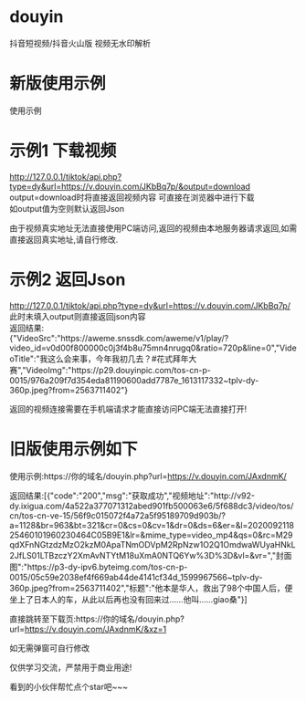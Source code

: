 # douyin
抖音短视频/抖音火山版 视频无水印解析<br>

# 新版使用示例
使用示例<br>

# 示例1 下载视频
http://127.0.0.1/tiktok/api.php?type=dy&url=https://v.douyin.com/JKbBq7p/&output=download<br>
output=download时将直接返回视频内容 可直接在浏览器中进行下载<br>
如output值为空则默认返回Json<br>

由于视频真实地址无法直接使用PC端访问,返回的视频由本地服务器请求返回,如需直接返回真实地址,请自行修改.<br>


# 示例2 返回Json

http://127.0.0.1/tiktok/api.php?type=dy&url=https://v.douyin.com/JKbBq7p/<br>
此时未填入output则直接返回json内容<br>
返回结果:<br>
{"VideoSrc":"https:\/\/aweme.snssdk.com\/aweme\/v1\/play\/?video_id=v0d00f800000c0j3f4b8u75mn4nrugq0&ratio=720p&line=0","VideoTitle":"我这么会来事，今年我初几去？#花式拜年大赛","VideoImg":"https:\/\/p29.douyinpic.com\/tos-cn-p-0015\/976a209f7d354eda81190600add7787e_1613117332~tplv-dy-360p.jpeg?from=2563711402"}<br>

返回的视频连接需要在手机端请求才能直接访问PC端无法直接打开!<br>


# 旧版使用示例如下

使用示例:https://你的域名/douyin.php?url=https://v.douyin.com/JAxdnmK/<br>

返回结果:[{"code":"200","msg":"获取成功","视频地址":"http:\/\/v92-dy.ixigua.com\/4a522a377071312abed901fb500063e6\/5f688dc3\/video\/tos\/cn\/tos-cn-ve-15\/56f9c015072f4a72a5f95189709d903b\/?a=1128&br=963&bt=321&cr=0&cs=0&cv=1&dr=0&ds=6&er=&l=202009211825460101960230464C05B9E1&lr=&mime_type=video_mp4&qs=0&rc=M29qdXFnNGtzdzMzO2kzM0ApaTNmODVpM2RpNzw1O2Q1OmdwaWUyaHNkL2JfLS01LTBzczY2XmAvNTYtM18uXmA0NTQ6Yw%3D%3D&vl=&vr=","封面图":"https:\/\/p3-dy-ipv6.byteimg.com\/tos-cn-p-0015\/05c59e2038ef4f669ab44de4141cf34d_1599967566~tplv-dy-360p.jpeg?from=2563711402","标题":"他本是华人，救出了98个中国人后，便坐上了日本人的车，从此以后再也没有回来过……他叫……giao桑"}]<br>


直接跳转至下载页:https://你的域名/douyin.php?url=https://v.douyin.com/JAxdnmK/&xz=1<br>

如无需弹窗可自行修改<br>

仅供学习交流，严禁用于商业用途!<br>

看到的小伙伴帮忙点个star吧~~~


